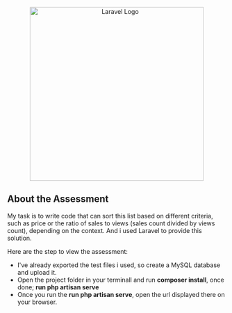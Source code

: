 <p align="center"><a href="#!" target="_blank"><img src="https://external-content.duckduckgo.com/iu/?u=https%3A%2F%2Fwww.correcttech.com%2Fhs-fs%2Fhub%2F393518%2Ffile-2177017792-png%2FBlog_Images%2FASSESSMENT.png%23keepProtocol&f=1&nofb=1&ipt=a27cf0f799bf03fcdc4ab3ad2d91c1aede9109d4bda642006c714cb660105999&ipo=images" width="400" alt="Laravel Logo"></a></p>


## About the Assessment

My task is to write code that can sort this list based on different criteria, such as price or the ratio of sales to views (sales count divided by views count), depending on the context. And i used Laravel to provide this solution.

Here are the step to view the assessment:
- I've already exported the test files i used, so create a MySQL database and upload it.
- Open the project folder in your terminall and run **composer install**, once done; **run php artisan serve**
- Once you run the **run php artisan serve**, open the url displayed there on your browser.